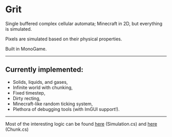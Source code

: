 # Grit

Single buffered complex cellular automata; Minecraft in 2D, but everything is simulated.

Pixels are simulated based on their physical properties.

Built in MonoGame.

---

## Currently implemented:
- Solids, liquids, and gases,
- Infinite world with chunking,
- Fixed timestep,
- Dirty recting,
- Minecraft-like random ticking system,
- Plethora of debugging tools (with ImGUI support!).

---

Most of the interesting logic can be found [here](https://github.com/japsuu/Grit/blob/main/grit_source/Simulation/Simulation.cs) (Simulation.cs) and [here](https://github.com/japsuu/Grit/blob/main/grit_source/Simulation/World/Regions/Chunks/Chunk.cs) (Chunk.cs)
